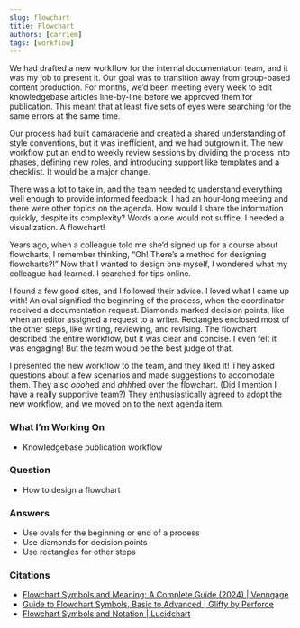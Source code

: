 ```yaml
---
slug: flowchart
title: Flowchart
authors: [carriem]
tags: [workflow]
---
```


We had drafted a new workflow for the internal documentation team, and it was my job to present it. Our goal was to transition away from group-based content production. For months, we’d been meeting every week to edit knowledgebase articles line-by-line before we approved them for publication. This meant that at least five sets of eyes were searching for the same errors at the same time.

Our process had built camaraderie and created a shared understanding of style conventions, but it was inefficient, and we had outgrown it. The new workflow put an end to weekly review sessions by dividing the process into phases, defining new roles, and introducing support like templates and a checklist. It would be a major change.

There was a lot to take in, and the team needed to understand everything well enough to provide informed feedback. I had an hour-long meeting and there were other topics on the agenda. How would I share the information quickly, despite its complexity? Words alone would not suffice. I needed a visualization. A flowchart!

Years ago, when a colleague told me she’d signed up for a course about flowcharts, I remember thinking, “Oh! There’s a method for designing flowcharts?!” Now that I wanted to design one myself, I wondered what my colleague had learned. I searched for tips online.

I found a few good sites, and I followed their advice. I loved what I came up with! An oval signified the beginning of the process, when the coordinator received a documentation request. Diamonds marked decision points, like when an editor assigned a request to a writer. Rectangles enclosed most of the other steps, like writing, reviewing, and revising. The flowchart described the entire workflow, but it was clear and concise. I even felt it was  engaging! But the team would be the best judge of that.

I presented the new workflow to the team, and they liked it! They asked questions about a few scenarios and made suggestions to accomodate them. They also *oooh*ed and *ahhh*ed over the flowchart. (Did I mention I have a really supportive team?) They enthusiastically agreed to adopt the new workflow, and we moved on to the next agenda item.

### What I’m Working On

* Knowledgebase publication workflow

### Question

* How to design a flowchart

### Answers

* Use ovals for the beginning or end of a process
* Use diamonds for decision points
* Use rectangles for other steps

### Citations

* [Flowchart Symbols and Meaning: A Complete Guide (2024) | Venngage](https://venngage.com/blog/flowchart-symbols/)
* [Guide to Flowchart Symbols, Basic to Advanced | Gliffy by Perforce](https://www.gliffy.com/blog/guide-to-flowchart-symbols)
* [Flowchart Symbols and Notation | Lucidchart](https://www.lucidchart.com/pages/flowchart-symbols-meaning-explained)
